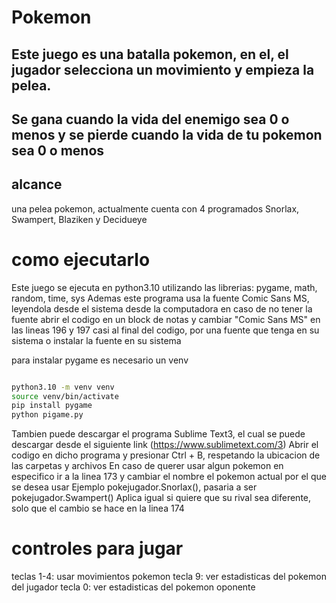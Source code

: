 # Pokemon

## Este juego es una batalla pokemon, en el, el jugador selecciona un movimiento y empieza la pelea. 
## Se gana cuando la vida del enemigo sea 0 o menos y se pierde cuando la vida de tu pokemon sea 0 o menos 

## alcance 
una pelea pokemon, actualmente cuenta con 4 programados Snorlax, Swampert, Blaziken y Decidueye

# como ejecutarlo
Este juego se ejecuta en python3.10 utilizando las librerias: pygame, math, random, time, sys
Ademas este programa usa la fuente Comic Sans MS, leyendola desde el sistema desde la computadora
en caso de no tener la fuente abrir el codigo en un block de notas y cambiar "Comic Sans MS" en las lineas 196 y 197
casi al final del codigo, por una fuente que tenga en su sistema o instalar la fuente en su sistema

para instalar pygame es necesario un venv 
```bash

python3.10 -m venv venv
source venv/bin/activate
pip install pygame
python pigame.py
```
Tambien puede descargar el programa Sublime Text3, el cual se puede descargar desde el siguiente link
(https://www.sublimetext.com/3)
Abrir el codigo en dicho programa y presionar Ctrl + B, respetando la ubicacion de las carpetas y archivos
En caso de querer usar algun pokemon en especifico ir a la linea 173 y cambiar el nombre el pokemon actual por el que se desea usar
Ejemplo pokejugador.Snorlax(), pasaria a ser pokejugador.Swampert()
Aplica igual si quiere que su rival sea diferente, solo que el cambio se hace en la linea 174

# controles para jugar
teclas 1-4: usar movimientos pokemon
tecla 9: ver estadisticas del pokemon del jugador
tecla 0: ver estadisticas del pokemon oponente
